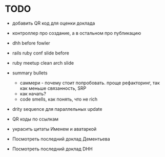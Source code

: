 # TODO

- добавить QR код для оценки доклада
- контроллер про создание, а в остальном про публикацию
- dhh before fowler
- rails ruby conf slide before
- ruby meetup clean arch slide

- summary bullets
  - саммери - почему стоит попробовать. проще рефакторинг, так как меньше связанность, SRP
  - как начать?
  - code smells, как понять, что не rich

- drity sequence для параллельных update
- QR коды по ссылкам
- украсить цитаты Именем и аватаркой

- Посмотреть последний доклад Дементьева
- Посмотреть последний доклад DHH

